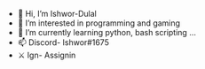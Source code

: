 - 👋 Hi, I’m Ishwor-Dulal
- 👀 I’m interested in programming and gaming
- 🌱 I’m currently learning python, bash scripting ...
- 📫 Discord- Ishwor#1675
- ⚔️ Ign- Assignin 


<!---
Ishwor-Dulal/Ishwor-Dulal is a ✨ special ✨ repository because its `README.md` (this file) appears on your GitHub profile.
You can click the Preview link to take a look at your changes.
--->
